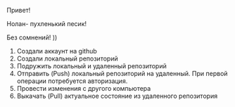 Привет! 

Нолан- пухленький песик!

Без сомнений! ))

1. Создали аккаунт на github
2. Создали локальный репозиторий
3. Подружить локальный и удаленный репозиторий
4. Отправить (Push) локальный репозиторий на удаленный. При первой операции потребуется авторизация.
5. Провести изменения с другого компьютера
6. Выкачать (Pull) актуальное состояние из удаленного репозитория